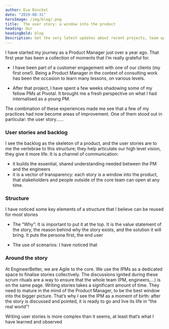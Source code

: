```yaml
---
author: Eva Dinckel
date: "2019-08-31"
heroImage: /img/blog/.png
title:  The user story: a window into the product
heading: Our
headingBold: blog
Description: Get the very latest updates about recent projects, team updates, thoughts and industry news from our team of EngineerBetter experts.
---
```


I have started my journey as a Product Manager just over a year ago.
That first year has been a collection of moments that I’m really grateful for.

- I have been part of a customer engagement with one of our clients (my first one!). Being a Product Manager in the context of consulting work has been the occasion to learn many lessons, on various levels.

- After that project, I have spent a few weeks shadowing some of my fellow PMs at Pivotal. It brought me a fresh perspective on what I had internalised as a young PM.

The combination of these experiences made me see that a few of my practices had now become areas of improvement.
One of them stood out in particular: the user story……


### User stories and backlog ###
I see the backlog as the skeleton of a product, and the user stories are to me the vertebrae to this structure; they help articulate our high level vision, they give it more life.
It is a channel of communication:
- it builds the essential, shared understanding needed between the PM and the engineers
- it is a vector of transparency: each story is a window into the product, that stakeholders and people outside of the core team can open at any time.


### Structure ###
I have noticed some key elements of a structure that I believe can be reused for most stories

- The “Why”:
	It is important to put it at the top. It is the value statement of the story, the reason behind why the story exists, and the solution it will bring.
	It puts the persona first, the end user

-  The use of scenarios:
	I have noticed that


### Around the story ###
At EngineerBetter, we are Agile to the core. We use the IPMs as a dedicated space to finalise stories collectively.
The discussions ignited during these scrum rituals are a way to ensure that the whole team (PM, engineers,…) is on the same page.
Writing stories takes a significant amount of time. They need to mature in the mind of the Product Manager, to be the best window into the bigger picture.
That’s why I see the IPM as a moment of birth: after the story is discussed and pointed, it is ready to go and live its life in “the real world”!



Writing user stories is more complex than it seems, at least that’s what I have learned and observed

